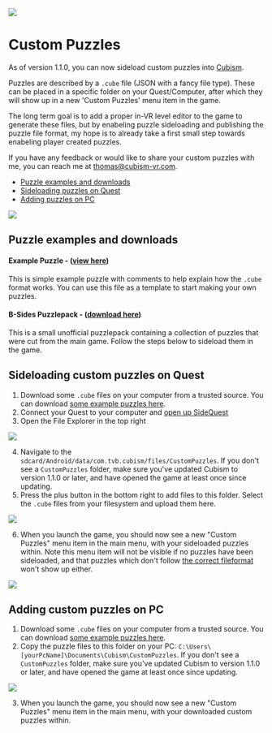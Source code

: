 ![](https://raw.githubusercontent.com/cubismvr/Mods/main/Images/Logo.png)

# Custom Puzzles

As of version 1.1.0, you can now sideload custom puzzles into [Cubism](https://www.oculus.com/experiences/quest/2264524423619421/?locale=en_US). 

Puzzles are described by a `.cube` file (JSON with a fancy file type). These can be placed in a specific folder on your Quest/Computer, after which they will show up in a new 'Custom Puzzles' menu item in the game.

The long term goal is to add a proper in-VR level editor to the game to generate these files, but by enabeling puzzle sideloading and publishing the puzzle file format, my hope is to already take a first small step towards enabeling player created puzzles.

If you have any feedback or would like to share your custom puzzles with me, you can reach me at thomas@cubism-vr.com.

- [Puzzle examples and downloads](#puzzle-examples-and-downloads) 
- [Sideloading puzzles on Quest](#sideloading-custom-puzzles-on-quest)  
- [Adding puzzles on PC](#adding-custom-puzzles-on-pc)  

![](https://github.com/cubismvr/mods/blob/main/Images/CustomPuzzles2.jpg) 

## Puzzle examples and downloads

#### Example Puzzle - ([view here](https://github.com/cubismvr/Mods/blob/main/CustomPuzzles/Example.cube))
This is simple example puzzle with comments to help explain how the `.cube` format works. You can use this file as a template to start making your own puzzles.

#### B-Sides Puzzlepack - ([download here](https://github.com/cubismvr/mods/releases/tag/v1.1.0))
This is a small unofficial puzzlepack containing a collection of puzzles that were cut from the main game. Follow the steps below to sideload them in the game.

## Sideloading custom puzzles on Quest

1. Download some `.cube` files on your computer from a trusted source. You can download [some example puzzles here](https://github.com/cubismvr/mods/releases/tag/v1.1.0).
2. Connect your Quest to your computer and [open up SideQuest](https://sidequestvr.com/)
3. Open the File Explorer in the top right

![](https://github.com/cubismvr/mods/blob/main/Images/SideQuest1.png)

4. Navigate to the `sdcard/Android/data/com.tvb.cubism/files/CustomPuzzles`. If you don't see a `CustomPuzzles` folder, make sure you've updated Cubism to version 1.1.0 or later, and have opened the game at least once since updating.
5. Press the plus button in the bottom right to add files to this folder. Select the `.cube` files from your filesystem and upload them here.

![](https://github.com/cubismvr/mods/blob/main/Images/SideQuest2.png)

6. When you launch the game, you should now see a new "Custom Puzzles" menu item in the main menu, with your sideloaded puzzles within. Note this menu item will not be visible if no puzzles have been sideloaded, and that puzzles which don't follow [the correct fileformat](https://github.com/cubismvr/Mods/blob/main/CustomPuzzles/Example.cube) won't show up either.

![](https://github.com/cubismvr/mods/blob/main/Images/CustomPuzzles1.jpg)

## Adding custom puzzles on PC

1. Download some `.cube` files on your computer from a trusted source. You can download [some example puzzles here]().
2. Copy the puzzle files to this folder on your PC: `C:\Users\[yourPcName]\Documents\Cubism\CustomPuzzles`. If you don't see a `CustomPuzzles` folder, make sure you've updated Cubism to version 1.1.0 or later, and have opened the game at least once since updating.

![](https://github.com/cubismvr/mods/blob/main/Images/CustomFolderPC1.jpg)

3. When you launch the game, you should now see a new "Custom Puzzles" menu item in the main menu, with your downloaded custom puzzles within.
